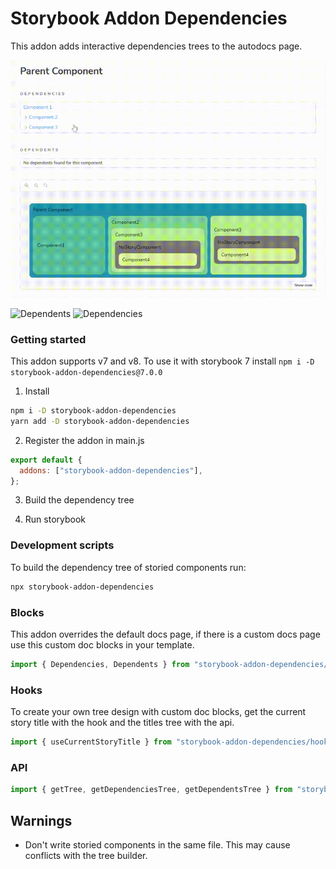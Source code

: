 # Storybook Addon Dependencies

This addon adds interactive dependencies trees to the autodocs page.

![Demo](https://raw.githubusercontent.com/aandrader/media/main/storybook-addon-dependencies-demo.gif)

![Dependents](https://miro.medium.com/v2/resize:fit:640/format:webp/1*GGIKyaIrao0a5Z-ymhQNlg.png)
![Dependencies](https://miro.medium.com/v2/resize:fit:640/format:webp/1*ZGdYxaaL7BiekSLTAvjykg.png)

### Getting started

This addon supports v7 and v8.
To use it with storybook 7 install `npm i -D storybook-addon-dependencies@7.0.0`

1. Install

```bash
npm i -D storybook-addon-dependencies
yarn add -D storybook-addon-dependencies
```

2. Register the addon in main.js

```js
export default {
  addons: ["storybook-addon-dependencies"],
};
```

3. Build the dependency tree

4. Run storybook

### Development scripts

To build the dependency tree of storied components run:

```bash
npx storybook-addon-dependencies
```

### Blocks

This addon overrides the default docs page, if there is a custom docs page use this custom doc blocks in your template.

```js
import { Dependencies, Dependents } from "storybook-addon-dependencies/blocks";
```

### Hooks

To create your own tree design with custom doc blocks, get the current story title with the hook and the titles tree with the api.

```js
import { useCurrentStoryTitle } from "storybook-addon-dependencies/hooks";
```

### API

```js
import { getTree, getDependenciesTree, getDependentsTree } from "storybook-addon-dependencies/api";
```

## Warnings

- Don't write storied components in the same file. This may cause conflicts with the tree builder.
